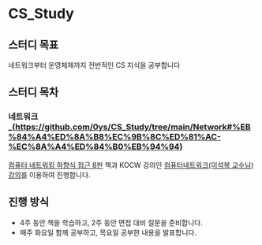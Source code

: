 # CS_Study

## 스터디 목표
네트워크부터 운영체제까지 전반적인 CS 지식을 공부합니다

## 스터디 목차
### 네트워크_(https://github.com/0ys/CS_Study/tree/main/Network#%EB%84%A4%ED%8A%B8%EC%9B%8C%ED%81%AC-%EC%8A%A4%ED%84%B0%EB%94%94)
[컴퓨터 네트워킹 하향식 접근 8판](https://product.kyobobook.co.kr/detail/S000061694627) 책과 KOCW 강의인 [컴퓨터네트워크(이석복 교수님) 강의](http://www.kocw.net/home/cview.do?cid=6b984f376cfb8f70)를 이용하여 진행합니다.

## 진행 방식
- 4주 동안 책을 학습하고, 2주 동안 면접 대비 질문을 준비합니다.
- 매주 화요일 함께 공부하고, 목요일 공부한 내용을 발표합니다.

